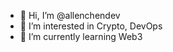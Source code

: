 - 👋 Hi, I’m @allenchendev
- 👀 I’m interested in Crypto, DevOps
- 🌱 I’m currently learning Web3


<!---
allenchendev/allenchendev is a ✨ special ✨ repository because its `README.md` (this file) appears on your GitHub profile.
You can click the Preview link to take a look at your changes.
--->
